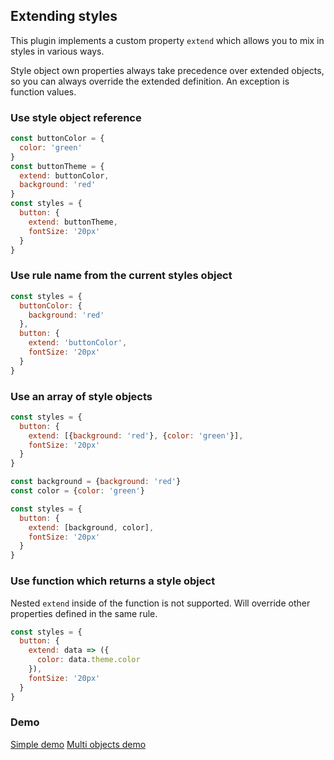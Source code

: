 ## Extending styles

This plugin implements a custom property `extend` which allows you to mix in styles in various ways.

Style object own properties always take precedence over extended objects, so you can always override the extended definition. An exception is function values.

### Use style object reference

```javascript
const buttonColor = {
  color: 'green'
}
const buttonTheme = {
  extend: buttonColor,
  background: 'red'
}
const styles = {
  button: {
    extend: buttonTheme,
    fontSize: '20px'
  }
}
```

### Use rule name from the current styles object

```javascript
const styles = {
  buttonColor: {
    background: 'red'
  },
  button: {
    extend: 'buttonColor',
    fontSize: '20px'
  }
}
```

### Use an array of style objects

```javascript
const styles = {
  button: {
    extend: [{background: 'red'}, {color: 'green'}],
    fontSize: '20px'
  }
}
```

```javascript
const background = {background: 'red'}
const color = {color: 'green'}

const styles = {
  button: {
    extend: [background, color],
    fontSize: '20px'
  }
}
```

### Use function which returns a style object

Nested `extend` inside of the function is not supported. Will override other properties defined in the same rule.

```javascript
const styles = {
  button: {
    extend: data => ({
      color: data.theme.color
    }),
    fontSize: '20px'
  }
}
```

### Demo

[Simple demo](http://cssinjs.github.io/examples/plugins/jss-extend/simple/)
[Multi objects demo](http://cssinjs.github.io/examples/plugins/jss-extend/multi/)
